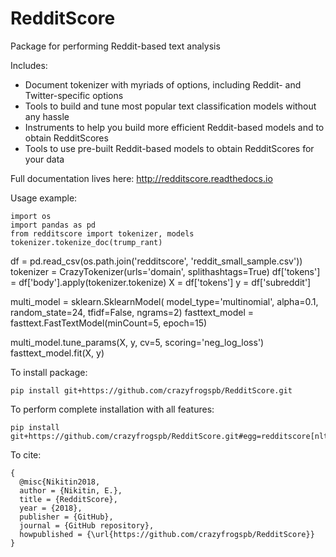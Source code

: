 # RedditScore
Package for performing Reddit-based text analysis

Includes:
- Document tokenizer with myriads of options, including Reddit- and Twitter-specific options
- Tools to build and tune most popular text classification models without any hassle
- Instruments to help you build more efficient Reddit-based models and to obtain RedditScores
- Tools to use pre-built Reddit-based models to obtain RedditScores for your data

Full documentation lives here: http://redditscore.readthedocs.io

Usage example:

	import os
	import pandas as pd
	from redditscore import tokenizer, models
	tokenizer.tokenize_doc(trump_rant)

  df = pd.read_csv(os.path.join('redditscore', 'reddit_small_sample.csv'))
  tokenizer = CrazyTokenizer(urls='domain', splithashtags=True)
  df['tokens'] = df['body'].apply(tokenizer.tokenize)
  X = df['tokens']
  y = df['subreddit']

  multi_model = sklearn.SklearnModel(
      model_type='multinomial', alpha=0.1, random_state=24, tfidf=False, ngrams=2)
  fasttext_model = fasttext.FastTextModel(minCount=5, epoch=15)

  multi_model.tune_params(X, y, cv=5, scoring='neg_log_loss')
	fasttext_model.fit(X, y)

To install package:

	pip install git+https://github.com/crazyfrogspb/RedditScore.git

To perform complete installation with all features:

	pip install git+https://github.com/crazyfrogspb/RedditScore.git#egg=redditscore[nltk,neural_nets,fasttext]

To cite:

    {
      @misc{Nikitin2018,
      author = {Nikitin, E.},
      title = {RedditScore},
      year = {2018},
      publisher = {GitHub},
      journal = {GitHub repository},
      howpublished = {\url{https://github.com/crazyfrogspb/RedditScore}}
    }
